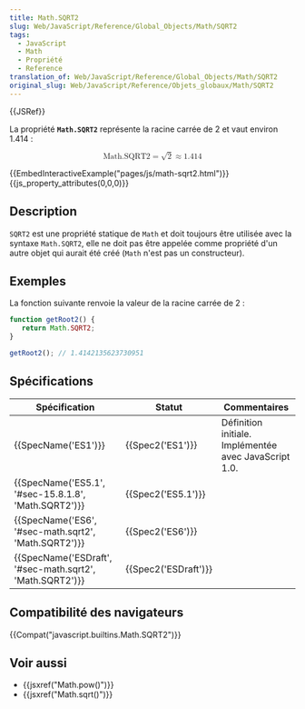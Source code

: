 ```yaml
---
title: Math.SQRT2
slug: Web/JavaScript/Reference/Global_Objects/Math/SQRT2
tags:
  - JavaScript
  - Math
  - Propriété
  - Reference
translation_of: Web/JavaScript/Reference/Global_Objects/Math/SQRT2
original_slug: Web/JavaScript/Reference/Objets_globaux/Math/SQRT2
---
```

{{JSRef}}

La propriété **`Math.SQRT2`** représente la racine carrée de 2 et vaut environ 1.414 :

<math display="block"><semantics><mrow><mstyle mathvariant="monospace"><mi>Math.SQRT2</mi></mstyle><mo>=</mo><msqrt><mn>2</mn></msqrt><mo>≈</mo><mn>1.414</mn></mrow><annotation encoding="TeX">\mathtt{\mi{Math.SQRT2}} = \sqrt{2} \approx 1.414</annotation></semantics></math>

{{EmbedInteractiveExample("pages/js/math-sqrt2.html")}}{{js_property_attributes(0,0,0)}}

## Description

`SQRT2` est une propriété statique de `Math` et doit toujours être utilisée avec la syntaxe `Math.SQRT2`, elle ne doit pas être appelée comme propriété d'un autre objet qui aurait été créé (`Math` n'est pas un constructeur).

## Exemples

La fonction suivante renvoie la valeur de la racine carrée de 2 :

```js
function getRoot2() {
   return Math.SQRT2;
}

getRoot2(); // 1.4142135623730951
```

## Spécifications

| Spécification                                                                | Statut                       | Commentaires                                          |
| ---------------------------------------------------------------------------- | ---------------------------- | ----------------------------------------------------- |
| {{SpecName('ES1')}}                                                     | {{Spec2('ES1')}}         | Définition initiale. Implémentée avec JavaScript 1.0. |
| {{SpecName('ES5.1', '#sec-15.8.1.8', 'Math.SQRT2')}}         | {{Spec2('ES5.1')}}     |                                                       |
| {{SpecName('ES6', '#sec-math.sqrt2', 'Math.SQRT2')}}         | {{Spec2('ES6')}}         |                                                       |
| {{SpecName('ESDraft', '#sec-math.sqrt2', 'Math.SQRT2')}} | {{Spec2('ESDraft')}} |                                                       |

## Compatibilité des navigateurs

{{Compat("javascript.builtins.Math.SQRT2")}}

## Voir aussi

- {{jsxref("Math.pow()")}}
- {{jsxref("Math.sqrt()")}}
